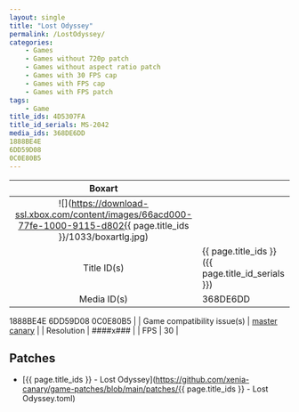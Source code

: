 ```yaml
---
layout: single
title: "Lost Odyssey"
permalink: /LostOdyssey/
categories:
    - Games
    - Games without 720p patch
    - Games without aspect ratio patch
    - Games with 30 FPS cap
    - Games with FPS cap
    - Games with FPS patch
tags:
    - Game
title_ids: 4D5307FA
title_id_serials: MS-2042
media_ids: 368DE6DD
1888BE4E
6DD59D08
0C0E80B5
---
```


| Boxart                      |                                                                                        |
| :----:                      | :-                                                                                     |
| ![](https://download-ssl.xbox.com/content/images/66acd000-77fe-1000-9115-d802{{ page.title_ids }}/1033/boxartlg.jpg) |
| Title ID(s)                 | {{ page.title_ids }} ({{ page.title_id_serials }})                                     |
| Media ID(s)                 | 368DE6DD
1888BE4E
6DD59D08
0C0E80B5                                                                   |
| Game compatibility issue(s) | [master](https://github.com/xenia-project/game-compatibility/issues/)<br>[canary](https://github.com/xenia-canary/game-compatibility/issues/) |
| Resolution                  | ####x###                                                                               |
| FPS                         | 30                                                                                     |

## Patches
* [{{ page.title_ids }} - Lost Odyssey](https://github.com/xenia-canary/game-patches/blob/main/patches/{{ page.title_ids }} - Lost Odyssey.toml)

<!--This page was generated by a script. You can remove this comment once the page is verified to be free of mistakes.-->

